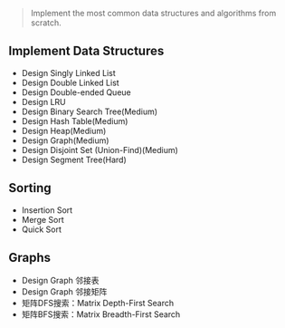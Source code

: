 > Implement the most common data structures and algorithms from scratch.

## Implement Data Structures

- Design Singly Linked List
- Design Double Linked List
- Design Double-ended Queue
- Design LRU
- Design Binary Search Tree(Medium)
- Design Hash Table(Medium)
- Design Heap(Medium)
- Design Graph(Medium)
- Design Disjoint Set (Union-Find)(Medium)
- Design Segment Tree(Hard)

## Sorting

- Insertion Sort
- Merge Sort
- Quick Sort

## Graphs

- Design Graph 邻接表
- Design Graph 邻接矩阵
- 矩阵DFS搜索：Matrix Depth-First Search
- 矩阵BFS搜索：Matrix Breadth-First Search
